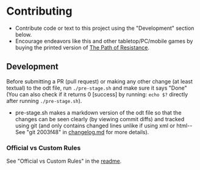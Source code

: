 # Contributing

- Contribute code or text to this project using the "Development" section below.
- Encourage endeavors like this and other tabletop/PC/mobile games by buying the printed version of [The Path of Resistance](https://zahyest.com).


## Development
Before submitting a PR (pull request) or making any other change (at least textual) to the odt file, run `./pre-stage.sh` and make sure it says "Done" (You can also check if it returns 0 [success] by running: `echo $?` directly after running `./pre-stage.sh`).
- pre-stage.sh makes a markdown version of the odt file so that the changes can be seen clearly (by viewing commit diffs) and tracked using git (and only contains changed lines unlike if using xml or html--See "git 2003f48" in [changelog.md](changelog.md) for more details).

### Official vs Custom Rules
See "Official vs Custom Rules" in the [readme](readme.md).
